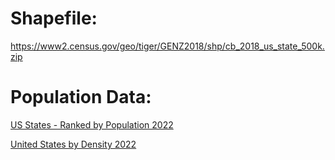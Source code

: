 # Shapefile:

https://www2.census.gov/geo/tiger/GENZ2018/shp/cb_2018_us_state_500k.zip



# Population Data:

[US States - Ranked by Population 2022](https://worldpopulationreview.com/states)

[United States by Density 2022](https://worldpopulationreview.com/state-rankings/state-densities)



